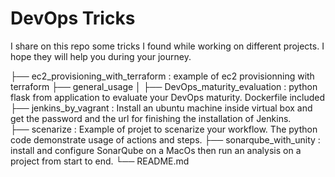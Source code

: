 # DevOps Tricks

I share on this repo some tricks I found while working on different projects.
I hope they will help you during your journey.

├── ec2_provisioning_with_terraform : example of ec2 provisionning with terraform
├── general_usage
│   ├── DevOps_maturity_evaluation : python flask from application to evaluate your DevOps maturity. Dockerfile included
├── jenkins_by_vagrant : Install an ubuntu machine inside virtual box and get the password and the url for finishing the installation of Jenkins.  
├── scenarize : Example of projet to scenarize your workflow. The python code demonstrate usage of actions and steps.
├── sonarqube_with_unity : install and configure SonarQube on a MacOs then run an analysis on a project from start to end.
└── README.md
